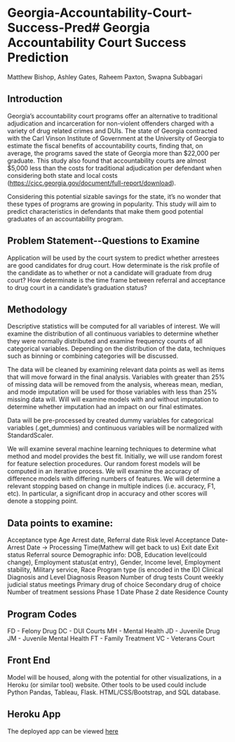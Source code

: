 # Georgia-Accountability-Court-Success-Pred# Georgia Accountability Court Success Prediction

Matthew Bishop, Ashley Gates, Raheem Paxton, Swapna Subbagari


## Introduction

Georgia’s accountability court programs offer an alternative to traditional adjudication and incarceration for non-violent offenders charged with a variety of drug related crimes and DUIs. The state of Georgia contracted with the Carl Vinson Institute of Government at the University of Georgia to estimate the fiscal benefits of accountability courts, finding that, on average, the programs  saved the state of Georgia more than $22,000 per graduate. This study also found that accountability courts are almost $5,000 less than the costs for traditional adjudication per defendant when considering both state and local costs (https://cjcc.georgia.gov/document/full-report/download).

Considering this potential sizable savings for the state, it’s no wonder that these types of programs are growing in popularity. This study will aim to predict characteristics in defendants that make them good potential graduates of an accountability program. 


## Problem Statement--Questions to Examine

Application will be used by the court system to predict whether arrestees are good candidates for drug court. How determinate is the risk profile of the candidate as to whether or not a candidate will graduate from drug court? How determinate is the time frame between referral and acceptance to drug court in a candidate’s graduation status? 

## Methodology

Descriptive statistics will be computed for all variables of interest.  We will examine the distribution of all continuous variables to determine whether they were normally distributed and examine frequency counts of all categorical variables. Depending on the distribution of the data, techniques such as binning or combining categories will be discussed. 
 
The data will be cleaned by examining relevant data points as well as items that will move forward in the final analysis. Variables with greater than 25% of missing data will be removed from the analysis, whereas mean, median, and mode imputation will be used for those variables with less than 25% missing data will. Will will examine models with and without imputation to determine whether imputation had an impact on our final estimates.

Data will be pre-processed by created dummy variables for categorical variables (.get_dummies) and continuous variables will be normalized with StandardScaler.

We will examine several machine learning techniques to determine what method and model provides the best fit.  Initially, we will use random forest for feature selection procedures. Our random forest models will be computed in an iterative process.  We will examine the accuracy of difference models with differing numbers of features.  We will determine a relevant stopping based on change in multiple indices (i.e. accuracy, F1, etc).  In particular, a significant drop in accuracy and other scores will denote a stopping point. 

## Data points to examine:

Acceptance type
Age
Arrest date, 
Referral date
Risk level
Acceptance Date- Arrest Date → Processing Time(Mathew will get back to us)
Exit date
Exit status
Referral source
Demographic info: DOB, Education level(could change), Employment status(at entry), Gender, Income level, Employment stability, Military service, Race
Program type (is encoded in the ID)
Clinical Diagnosis and Level
Diagnosis Reason
Number of drug tests
Count weekly judicial status meetings 
Primary drug of choice
Secondary drug of choice
Number of treatment sessions
Phase 1 Date
Phase 2 date
Residence County



## Program Codes
FD - Felony Drug
DC - DUI Courts
MH - Mental Health
JD - Juvenile Drug
JM - Juvenile Mental Health
FT - Family Treatment
VC - Veterans Court


## Front End

Model will be housed, along with the potential for other visualizations, in a Heroku (or similar tool) website. Other tools to be used could include Python Pandas, Tableau, Flask. HTML/CSS/Bootstrap, and SQL database. 

## Heroku App

The deployed app can be viewed [here]( https://ga-court-success-prediction.herokuapp.com/)
